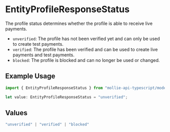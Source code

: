 # EntityProfileResponseStatus

The profile status determines whether the profile is able to receive live payments.

* `unverified`: The profile has not been verified yet and can only be used to create test payments.
* `verified`: The profile has been verified and can be used to create live payments and test payments.
* `blocked`: The profile is blocked and can no longer be used or changed.

## Example Usage

```typescript
import { EntityProfileResponseStatus } from "mollie-api-typescript/models";

let value: EntityProfileResponseStatus = "unverified";
```

## Values

```typescript
"unverified" | "verified" | "blocked"
```